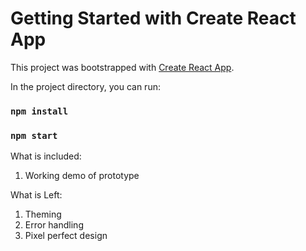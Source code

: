 # Getting Started with Create React App

This project was bootstrapped with [Create React App](https://github.com/facebook/create-react-app).

In the project directory, you can run:

### `npm install`
### `npm start`

What is included:
1. Working demo of prototype

What is Left:
1. Theming
2. Error handling
3. Pixel perfect design